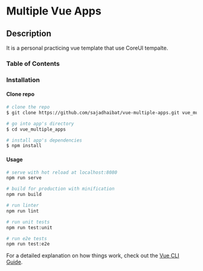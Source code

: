# Multiple Vue Apps 


## Description

It is a personal practicing vue template that use CoreUI tempalte. 
### Table of Contents

### Installation

#### Clone repo

``` bash
# clone the repo
$ git clone https://github.com/sajadhaibat/vue-multiple-apps.git vue_multiple_apps

# go into app's directory
$ cd vue_multiple_apps

# install app's dependencies
$ npm install
```

#### Usage

``` bash
# serve with hot reload at localhost:8080
npm run serve

# build for production with minification
npm run build

# run linter
npm run lint

# run unit tests
npm run test:unit

# run e2e tests
npm run test:e2e

```

For a detailed explanation on how things work, check out the [Vue CLI Guide](https://cli.vuejs.org/guide/).


